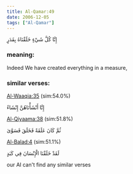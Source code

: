 ```yaml
---
title: Al-Qamar:49
date: 2006-12-05
tags: ["Al-Qamar"]
---
```

إِنَّا كُلَّ شَيْءٍ خَلَقْنَاهُ بِقَدَرٍ
### meaning: 
Indeed We have created everything in a measure,
### similar verses: 

[Al-Waaqia:35](/56/35) (sim:54.0%)

إِنَّا أَنْشَأْنَاهُنَّ إِنْشَاءً

[Al-Qiyaama:38](/75/38) (sim:51.8%)

ثُمَّ كَانَ عَلَقَةً فَخَلَقَ فَسَوَّىٰ

[Al-Balad:4](/90/4) (sim:51.1%)

لَقَدْ خَلَقْنَا الْإِنْسَانَ فِي كَبَدٍ

our AI can't find any similar verses

